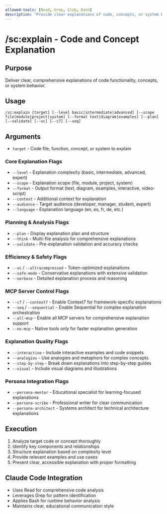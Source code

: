 ```yaml
---
allowed-tools: [Read, Grep, Glob, Bash]
description: "Provide clear explanations of code, concepts, or system behavior"
---
```


# /sc:explain - Code and Concept Explanation

## Purpose
Deliver clear, comprehensive explanations of code functionality, concepts, or system behavior.

## Usage
```
/sc:explain [target] [--level basic|intermediate|advanced] [--scope file|module|project|system] [--format text|diagram|examples] [--plan] [--validate] [--uc] [--c7] [--seq]
```

## Arguments
- `target` - Code file, function, concept, or system to explain

### Core Explanation Flags
- `--level` - Explanation complexity (basic, intermediate, advanced, expert)
- `--scope` - Explanation scope (file, module, project, system)
- `--format` - Output format (text, diagram, examples, interactive, video-script)
- `--context` - Additional context for explanation
- `--audience` - Target audience (developer, manager, student, expert)
- `--language` - Explanation language (en, es, fr, de, etc.)

### Planning & Analysis Flags
- `--plan` - Display explanation plan and structure
- `--think` - Multi-file analysis for comprehensive explanations
- `--validate` - Pre-explanation validation and accuracy checks

### Efficiency & Safety Flags
- `--uc` / `--ultracompressed` - Token-optimized explanations
- `--safe-mode` - Conservative explanations with extensive validation
- `--verbose` - Detailed explanation process and reasoning

### MCP Server Control Flags
- `--c7` / `--context7` - Enable Context7 for framework-specific explanations
- `--seq` / `--sequential` - Enable Sequential for complex explanation orchestration
- `--all-mcp` - Enable all MCP servers for comprehensive explanation support
- `--no-mcp` - Native tools only for faster explanation generation

### Explanation Quality Flags
- `--interactive` - Include interactive examples and code snippets
- `--analogies` - Use analogies and metaphors for complex concepts
- `--step-by-step` - Break down explanations into step-by-step guides
- `--visual` - Include visual diagrams and illustrations

### Persona Integration Flags
- `--persona-mentor` - Educational specialist for learning-focused explanations
- `--persona-scribe` - Professional writer for clear communication
- `--persona-architect` - Systems architect for technical architecture explanations

## Execution
1. Analyze target code or concept thoroughly
2. Identify key components and relationships
3. Structure explanation based on complexity level
4. Provide relevant examples and use cases
5. Present clear, accessible explanation with proper formatting

## Claude Code Integration
- Uses Read for comprehensive code analysis
- Leverages Grep for pattern identification
- Applies Bash for runtime behavior analysis
- Maintains clear, educational communication style